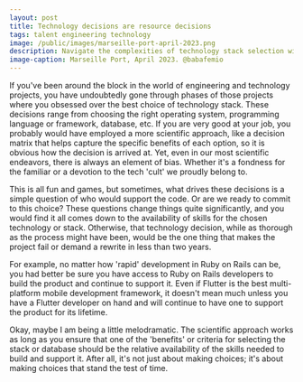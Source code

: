```yaml
---
layout: post
title: Technology decisions are resource decisions
tags: talent engineering technology
image: /public/images/marseille-port-april-2023.png
description: Navigate the complexities of technology stack selection with a focus on balancing technical merit and skill availability for project success. Gain insights into optimizing technology choices for long-term viability and efficiency in engineering projects
image-caption: Marseille Port, April 2023. @babafemio
---
```


If you've been around the block in the world of engineering and technology projects, you have undoubtedly gone through phases of those projects where you obsessed over the best choice of technology stack. These decisions range from choosing the right operating system, programming language or framework, database, etc. If you are very good at your job, you probably would have employed a more scientific approach, like a decision matrix that helps capture the specific benefits of each option, so it is obvious how the decision is arrived at. Yet, even in our most scientific endeavors, there is always an element of bias. Whether it's a fondness for the familiar or a devotion to the tech 'cult' we proudly belong to.

<!--more-->

This is all fun and games, but sometimes, what drives these decisions is a simple question of who would support the code. Or are we ready to commit to this choice? These questions change things quite significantly, and you would find it all comes down to the availability of skills for the chosen technology or stack. Otherwise, that technology decision, while as thorough as the process might have been, would be the one thing that makes the project fail or demand a rewrite in less than two years.

For example, no matter how 'rapid' development in Ruby on Rails can be, you had better be sure you have access to Ruby on Rails developers to build the product and continue to support it. Even if Flutter is the best multi-platform mobile development framework, it doesn't mean much unless you have a Flutter developer on hand and will continue to have one to support the product for its lifetime.

Okay, maybe I am being a little melodramatic. The scientific approach works as long as you ensure that one of the 'benefits' or criteria for selecting the stack or database should be the relative availability of the skills needed to build and support it. After all, it's not just about making choices; it's about making choices that stand the test of time.